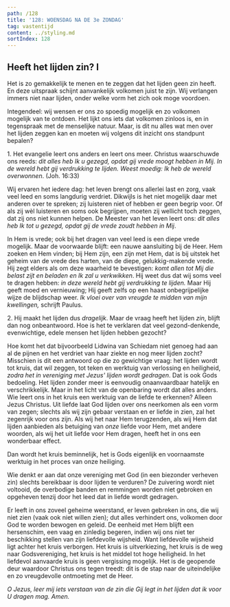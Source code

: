 ```yaml
---
path: /128
title: '128: WOENSDAG NA DE 3e ZONDAG'
tag: vastentijd
content: ../styling.md
sortIndex: 128
---
```


## Heeft het lijden zin? I

Het is zo gemakkelijk te menen en te zeggen dat het lijden geen zin heeft. En deze uitspraak schijnt aanvankelijk volkomen juist te zijn. Wij verlangen immers niet naar lijden, onder welke vorm het zich ook moge voordoen.

Integendeel: wij wensen er ons zo spoedig mogelijk
en zo volkomen mogelijk van te ontdoen. Het lijkt ons iets dat volkomen zinloos is, en in tegenspraak met de menselijke natuur. Maar, is dit nu alles wat men over het lijden zeggen kan en moeten wij volgens dit inzicht ons standpunt bepalen?

1\. Het evangelie leert ons anders en leert ons meer. Christus waarschuwde ons reeds: _dit alles heb Ik u gezegd, opdat gij vrede moogt hebben in Mij. In de wereld hebt gij verdrukking te lijden. Weest moedig: Ik heb de wereld overwonnen_. (Joh. 16:33)

Wij ervaren het iedere dag: het leven brengt ons allerlei last en zorg, vaak veel leed en soms langdurig verdriet. Dikwijls is het niet mogelijk daar met anderen over te spreken; zij luisteren niet of hebben er geen begrip voor. Of als zij wèl luisteren en soms ook begrijpen, moeten zij wellicht toch zeggen, dat zij ons niet kunnen helpen. De Meester van het leven leert ons: _dit alles heb Ik tot u gezegd, opdat gij de vrede zoudt hebben in Mij_.

In Hem is vrede; ook bij het dragen van veel leed is een diepe vrede mogelijk. Maar de voorwaarde blijft: een nauwe aansluiting bij de Heer. Hem zoeken en Hem vinden; bij Hem zijn, een zijn met Hem, dat is bij uitstek het geheim van de vrede des harten, van de diepe, gelukkig-makende vrede. Hij zegt elders als om deze waarheid te bevestigen: _komt allen tot Mij die belast zijt en beladen en Ik zal u verkwikken_. Hij weet dus dat wij soms veel te dragen hebben: _in deze wereld hebt gij verdrukking te lijden._ Maar Hij geeft moed en vernieuwing; Hij geeft zelfs op een haast onbegrijpelijke wijze de blijdschap weer. _Ik vloei over van vreugde te midden van mijn kwellingen,_ schrijft Paulus.

2\. Hij maakt het lijden dus _dragelijk_. Maar de vraag heeft het lijden _zin_, blijft dan nog onbeantwoord. Hoe is het te verklaren dat veel gezond-denkende, evenwichtige, edele mensen het lijden hebben gezocht?

Hoe komt het dat bijvoorbeeld Lidwina van Schiedam niet genoeg had aan al de pijnen en het verdriet van haar ziekte en nog meer lijden zocht? Misschien is dit een antwoord op die zo gewichtige vraag: het lijden wordt tot kruis, dat wil zeggen, tot teken en werktuig van verlossing en heiligheid, _zodra het in vereniging met Jezus' lijden wordt gedragen_. Dat is ook Gods bedoeling. Het lijden zonder meer is eenvoudig onaanvaardbaar hatelijk en verschrikkelijk. Maar in het licht van de openbaring wordt dat alles anders. Wie leert ons in het kruis een werktuig van de liefde te erkennen? Alleen Jezus Christus. Uit liefde laat God lijden over ons neerkomen als een vorm van zegen; slechts als wij zijn gebaar verstaan en er liefde in zien, zal het zegenrijk voor ons zijn. Als wij het naar Hem terugzenden, als wij Hem dat lijden aanbieden als betuiging van _onze_ liefde voor Hem, met andere woorden, als wij het uit liefde voor Hem dragen, heeft het in ons een wonderbaar effect.

Dan wordt het kruis beminnelijk, het is Gods eigenlijk en voornaamste werktuig in het proces van onze heiliging.

Wie denkt er aan dat onze vereniging met God (in een biezonder verheven zin) slechts bereikbaar is door lijden te verduren? De zuivering wordt niet voltooid, de overbodige banden en remmingen worden niet gebroken en opgeheven tenzij door het leed dat in liefde wordt gedragen.

Er leeft in ons zoveel geheime weerstand, er leven gebreken in ons, die wij niet zien (vaak ook niet willen zien); dut alles verhindert ons, volkomen door God te worden bewogen en geleid. De eenheid met Hem blijft een hersenschim, een vaag en zinledig begeren, indien wij ons niet ter beschikking stellen van zijn liefdevolle wijsheid. Want liefdevolle wijsheid ligt achter het kruis verborgen. Het kruis is uitverkiezing, het kruis is de weg naar Godsvereniging, het kruis is het middel tot hoge heiligheid. In het liefdevol aanvaarde kruis is geen vergissing mogelijk. Het is de geopende deur waardoor Christus ons tegen treedt: dit is de stap naar de uiteindelijke en zo vreugdevolle ontmoeting met de Heer.

_O Jezus, leer mij iets verstaan van de zin die Gij legt in het lijden dat ik voor U dragen mag. Amen._

